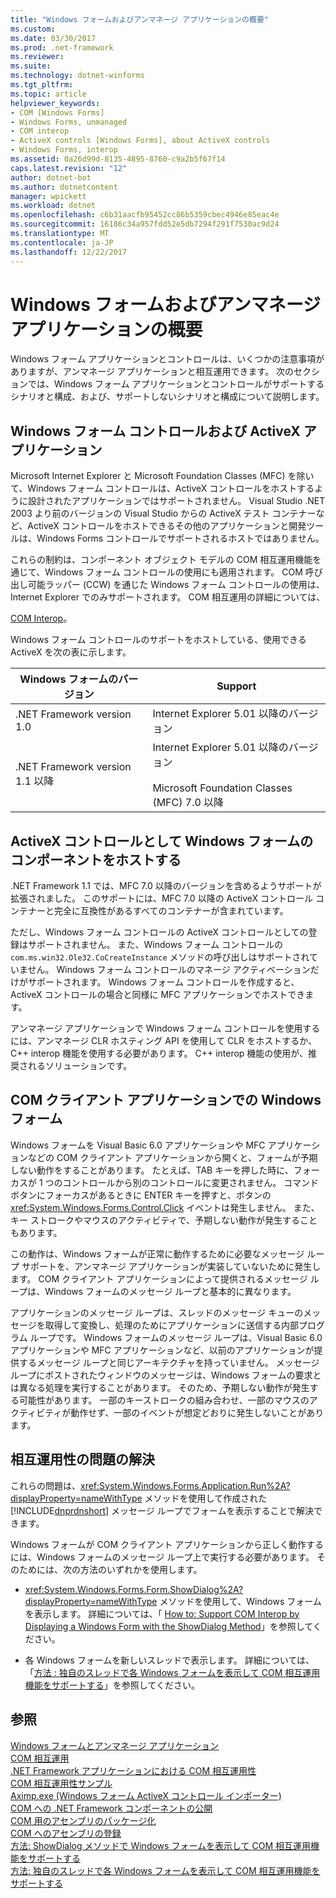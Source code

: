 ```yaml
---
title: "Windows フォームおよびアンマネージ アプリケーションの概要"
ms.custom: 
ms.date: 03/30/2017
ms.prod: .net-framework
ms.reviewer: 
ms.suite: 
ms.technology: dotnet-winforms
ms.tgt_pltfrm: 
ms.topic: article
helpviewer_keywords:
- COM [Windows Forms]
- Windows Forms, unmanaged
- COM interop
- ActiveX controls [Windows Forms], about ActiveX controls
- Windows Forms, interop
ms.assetid: 0a26d99d-8135-4895-8760-c9a2b5f67f14
caps.latest.revision: "12"
author: dotnet-bot
ms.author: dotnetcontent
manager: wpickett
ms.workload: dotnet
ms.openlocfilehash: c6b31aacfb95452cc86b5359cbec4946e85eac4e
ms.sourcegitcommit: 16186c34a957fdd52e5db7294f291f7530ac9d24
ms.translationtype: MT
ms.contentlocale: ja-JP
ms.lasthandoff: 12/22/2017
---
```

# <a name="windows-forms-and-unmanaged-applications-overview"></a>Windows フォームおよびアンマネージ アプリケーションの概要
Windows フォーム アプリケーションとコントロールは、いくつかの注意事項がありますが、アンマネージ アプリケーションと相互運用できます。 次のセクションでは、Windows フォーム アプリケーションとコントロールがサポートするシナリオと構成、および、サポートしないシナリオと構成について説明します。  
  
## <a name="windows-forms-controls-and-activex-applications"></a>Windows フォーム コントロールおよび ActiveX アプリケーション  
 Microsoft Internet Explorer と Microsoft Foundation Classes (MFC) を除いて、Windows フォーム コントロールは、ActiveX コントロールをホストするように設計されたアプリケーションではサポートされません。 Visual Studio .NET 2003 より前のバージョンの Visual Studio からの ActiveX テスト コンテナーなど、ActiveX コントロールをホストできるその他のアプリケーションと開発ツールは、Windows Forms コントロールでサポートされるホストではありません。  
  
 これらの制約は、コンポーネント オブジェクト モデルの COM 相互運用機能を通じて、Windows フォーム コントロールの使用にも適用されます。 COM 呼び出し可能ラッパー (CCW) を通じた Windows フォーム コントロールの使用は、Internet Explorer でのみサポートされます。 COM 相互運用の詳細については、  
  
 [COM Interop](../../../visual-basic/programming-guide/com-interop/index.md)。  
  
 Windows フォーム コントロールのサポートをホストしている、使用できる ActiveX を次の表に示します。  
  
|Windows フォームのバージョン|Support|  
|---------------------------|-------------|  
|.NET Framework version 1.0|Internet Explorer 5.01 以降のバージョン|  
|.NET Framework version 1.1 以降|Internet Explorer 5.01 以降のバージョン<br /><br /> Microsoft Foundation Classes (MFC) 7.0 以降|  
  
## <a name="hosting-windows-forms-components-as-activex-controls"></a>ActiveX コントロールとして Windows フォームのコンポーネントをホストする  
 .NET Framework 1.1 では、MFC 7.0 以降のバージョンを含めるようサポートが拡張されました。 このサポートには、MFC 7.0 以降の ActiveX コントロール コンテナーと完全に互換性があるすべてのコンテナーが含まれています。  
  
 ただし、Windows フォーム コントロールの ActiveX コントロールとしての登録はサポートされません。 また、Windows フォーム コントロールの `com.ms.win32.Ole32.CoCreateInstance` メソッドの呼び出しはサポートされていません。 Windows フォーム コントロールのマネージ アクティベーションだけがサポートされます。 Windows フォーム コントロールを作成すると、ActiveX コントロールの場合と同様に MFC アプリケーションでホストできます。  
  
 アンマネージ アプリケーションで Windows フォーム コントロールを使用するには、アンマネージ CLR ホスティング API を使用して CLR をホストするか、C++ interop 機能を使用する必要があります。 C++ interop 機能の使用が、推奨されるソリューションです。  
  
## <a name="windows-forms-in-com-client-applications"></a>COM クライアント アプリケーションでの Windows フォーム  
 Windows フォームを Visual Basic 6.0 アプリケーションや MFC アプリケーションなどの COM クライアント アプリケーションから開くと、フォームが予期しない動作をすることがあります。 たとえば、TAB キーを押した時に、フォーカスが 1 つのコントロールから別のコントロールに変更されません。 コマンド ボタンにフォーカスがあるときに ENTER キーを押すと、ボタンの <xref:System.Windows.Forms.Control.Click> イベントは発生しません。 また、キー ストロークやマウスのアクティビティで、予期しない動作が発生することもあります。  
  
 この動作は、Windows フォームが正常に動作するために必要なメッセージ ループ サポートを、アンマネージ アプリケーションが実装していないために発生します。 COM クライアント アプリケーションによって提供されるメッセージ ループは、Windows フォームのメッセージ ループと基本的に異なります。  
  
 アプリケーションのメッセージ ループは、スレッドのメッセージ キューのメッセージを取得して変換し、処理のためにアプリケーションに送信する内部プログラム ループです。 Windows フォームのメッセージ ループは、Visual Basic 6.0 アプリケーションや MFC アプリケーションなど、以前のアプリケーションが提供するメッセージ ループと同じアーキテクチャを持っていません。 メッセージ ループにポストされたウィンドウのメッセージは、Windows フォームの要求とは異なる処理を実行することがあります。 そのため、予期しない動作が発生する可能性があります。 一部のキーストロークの組み合わせ、一部のマウスのアクティビティが動作せず、一部のイベントが想定どおりに発生しないことがあります。  
  
## <a name="resolving-interoperability-issues"></a>相互運用性の問題の解決  
 これらの問題は、<xref:System.Windows.Forms.Application.Run%2A?displayProperty=nameWithType> メソッドを使用して作成された [!INCLUDE[dnprdnshort](../../../../includes/dnprdnshort-md.md)] メッセージ ループでフォームを表示することで解決できます。  
  
 Windows フォームが COM クライアント アプリケーションから正しく動作するには、Windows フォームのメッセージ ループ上で実行する必要があります。 そのためには、次の方法のいずれかを使用します。  
  
-   <xref:System.Windows.Forms.Form.ShowDialog%2A?displayProperty=nameWithType> メソッドを使用して、Windows フォームを表示します。 詳細については、「 [How to: Support COM Interop by Displaying a Windows Form with the ShowDialog Method](../../../../docs/framework/winforms/advanced/com-interop-by-displaying-a-windows-form-shadow.md)」を参照してください。  
  
-   各 Windows フォームを新しいスレッドで表示します。 詳細については、「[方法 : 独自のスレッドで各 Windows フォームを表示して COM 相互運用機能をサポートする](../../../../docs/framework/winforms/advanced/how-to-support-com-interop-by-displaying-each-windows-form-on-its-own-thread.md)」を参照してください。  
  
## <a name="see-also"></a>参照  
 [Windows フォームとアンマネージ アプリケーション](../../../../docs/framework/winforms/advanced/windows-forms-and-unmanaged-applications.md)  
 [COM 相互運用](../../../visual-basic/programming-guide/com-interop/index.md)  
 [.NET Framework アプリケーションにおける COM 相互運用性](~/docs/visual-basic/programming-guide/com-interop/com-interoperability-in-net-framework-applications.md)  
 [COM 相互運用性サンプル](http://msdn.microsoft.com/en-us/09c38567-6380-4d70-848a-e896a4ca05f4)  
 [Aximp.exe (Windows フォーム ActiveX コントロール インポーター)](../../../../docs/framework/tools/aximp-exe-windows-forms-activex-control-importer.md)  
 [COM への .NET Framework コンポーネントの公開](../../../../docs/framework/interop/exposing-dotnet-components-to-com.md)  
 [COM 用のアセンブリのパッケージ化](../../../../docs/framework/interop/packaging-an-assembly-for-com.md)  
 [COM へのアセンブリの登録](../../../../docs/framework/interop/registering-assemblies-with-com.md)  
 [方法: ShowDialog メソッドで Windows フォームを表示して COM 相互運用機能をサポートする](../../../../docs/framework/winforms/advanced/com-interop-by-displaying-a-windows-form-shadow.md)  
 [方法: 独自のスレッドで各 Windows フォームを表示して COM 相互運用機能をサポートする](../../../../docs/framework/winforms/advanced/how-to-support-com-interop-by-displaying-each-windows-form-on-its-own-thread.md)

